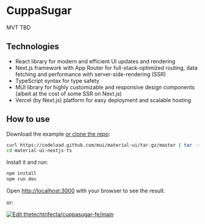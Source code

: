 # CuppaSugar

MVT TBD

## Technologies

- React library for modern and efficient UI updates and rendering  
- Next.js framework with App Router for full-stack-optimized routing, data fetching and performance with server-side-rendering (SSR)  
- TypeScript syntax for type safety  
- MUI library for highly customizable and responsive design components (albeit at the cost of some SSR on Next.js)  
- Vercel (by Next.js) platform for easy deployment and scalable hosting  

## How to use

Download the example [or clone the repo](https://github.com/mui/material-ui):

<!-- #default-branch-switch -->

```bash
curl https://codeload.github.com/mui/material-ui/tar.gz/master | tar -xz --strip=2  material-ui-master/examples/material-ui-nextjs-ts
cd material-ui-nextjs-ts
```

Install it and run:

```bash
npm install
npm run dev
```

Open [http://localhost:3000](http://localhost:3000) with your browser to see the result.

or:

[![Edit thetechtrifecta/cuppasugar-fe/main](https://codesandbox.io/static/img/play-codesandbox.svg)](https://codesandbox.io/p/github/thetechtrifecta/cuppasugar-fe/main?import=true&embed=1)